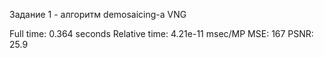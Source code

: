 Задание 1 - алгоритм demosaicing-а VNG

Full time: 0.364 seconds
Relative time: 4.21e-11 msec/MP
MSE: 167
PSNR: 25.9
